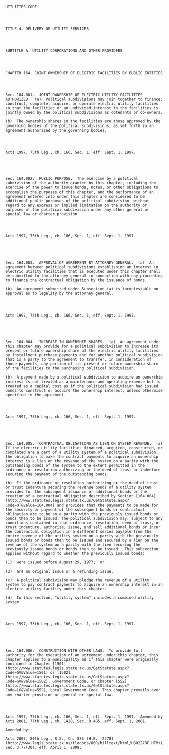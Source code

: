 ﻿
    
    
    	
    					
    
    
    UTILITIES CODE
    
      
    
    
    TITLE 4. DELIVERY OF UTILITY SERVICES
    
      
    
    
    SUBTITLE A. UTILITY CORPORATIONS AND OTHER PROVIDERS
    
      
    
    
    CHAPTER 164. JOINT OWNERSHIP OF ELECTRIC FACILITIES BY PUBLIC ENTITIES
    
      
    
    
    Sec. 164.001.  JOINT OWNERSHIP OF ELECTRIC UTILITY FACILITIES AUTHORIZED.  (a)  Political subdivisions may join together to finance, construct, complete, acquire, or operate electric utility facilities so that the facilities or an undivided interest in the facilities is jointly owned by the political subdivisions as cotenants or co-owners.
    
    (b)  The ownership shares in the facilities are those approved by the governing bodies of the political subdivisions, as set forth in an agreement authorized by the governing bodies.
    
    
    
    
    Acts 1997, 75th Leg., ch. 166, Sec. 1, eff. Sept. 1, 1997.
    
    
    
    
    
    Sec. 164.002.  PUBLIC PURPOSE.  The exercise by a political subdivision of the authority granted by this chapter, including the exercise of the power to issue bonds, notes, or other obligations to accomplish the purposes of this chapter, and the performance of an agreement entered into under this chapter are considered to be additional public purposes of the political subdivision, without regard to any express or implied limitation on the authority or purposes of the political subdivision under any other general or special law or charter provision.
    
    
    
    
    Acts 1997, 75th Leg., ch. 166, Sec. 1, eff. Sept. 1, 1997.
    
    
    
    
    
    Sec. 164.003.  APPROVAL OF AGREEMENT BY ATTORNEY GENERAL.  (a)  An agreement between political subdivisions establishing an interest in electric utility facilities that is executed under this chapter shall be submitted to the attorney general in connection with any proceeding to finance the contractual obligation by the issuance of bonds.
    
    (b)  An agreement submitted under Subsection (a) is incontestable on approval as to legality by the attorney general.
    
    
    
    
    Acts 1997, 75th Leg., ch. 166, Sec. 1, eff. Sept. 1, 1997.
    
    
    
    
    
    Sec. 164.004.  INCREASE IN OWNERSHIP SHARES.  (a)  An agreement under this chapter may provide for a political subdivision to increase its present or future ownership share of the electric utility facilities by installment purchase payments and for another political subdivision that is a party to the agreement to transfer, in consideration of those payments, any portion of its present or future ownership share of the facilities to the purchasing political subdivision.
    
    (b)  A payment made by a political subdivision to acquire an ownership interest is not treated as a maintenance and operating expense but is treated as a capital cost as if the political subdivision had issued bonds to construct or acquire the ownership interest, unless otherwise specified in the agreement.
    
    
    
    
    Acts 1997, 75th Leg., ch. 166, Sec. 1, eff. Sept. 1, 1997.
    
    
    
    
    
    Sec. 164.005.  CONTRACTUAL OBLIGATIONS AS LIEN ON SYSTEM REVENUE.  (a)  If the electric utility facilities financed, acquired, constructed, or completed are a part of a utility system of a political subdivision, the obligation to make the contract payments to acquire an ownership interest is a lien on the revenue of the system on a parity with the outstanding bonds of the system to the extent permitted in the ordinance or resolution authorizing or the deed of trust or indenture securing the payment of the outstanding bonds.
    
    (b)  If the ordinance or resolution authorizing or the deed of trust or trust indenture securing the revenue bonds of a utility system provides for the subsequent issuance of additional bonds or the creation of a contractual obligation described by Section [164.004](http://www.statutes.legis.state.tx.us/GetStatute.aspx?Code=UT&Value=164.004) and provides that the payments to be made for the security or payment of the subsequent bonds or contractual obligation are to be on a parity with the previously issued bonds or bonds then to be issued, the political subdivision may, subject to any conditions contained in that ordinance, resolution, deed of trust, or trust indenture, authorize, issue, and sell additional bonds or incur the contractual obligation in a different series payable from the entire revenue of the utility system on a parity with the previously issued bonds or bonds then to be issued and secured by a lien on the revenue of the system on a parity with the lien securing the previously issued bonds or bonds then to be issued.  This subsection applies without regard to whether the previously issued bonds:
    
    (1)  were issued before August 29, 1977;  or
    
    (2)  are an original issue or a refunding issue.
    
    (c)  A political subdivision may pledge the revenue of a utility system to pay contract payments to acquire an ownership interest in an electric utility facility under this chapter.
    
    (d)  In this section, "utility system" includes a combined utility system.
    
    
    
    
    Acts 1997, 75th Leg., ch. 166, Sec. 1, eff. Sept. 1, 1997.
    
    
    
    
    
    Sec. 164.006.  CONSTRUCTION WITH OTHER LAWS.  To provide full authority for the execution of an agreement under this chapter, this chapter applies to a municipality as if this chapter were originally contained in Chapter [1501](http://www.statutes.legis.state.tx.us/GetStatute.aspx?Code=GV&Value=1501) or [1502](http://www.statutes.legis.state.tx.us/GetStatute.aspx?Code=GV&Value=1502), Government Code, or Chapter [552](http://www.statutes.legis.state.tx.us/GetStatute.aspx?Code=LG&Value=552), Local Government Code. This chapter prevails over any charter provision or general or special law.
    
    
    
    
    Acts 1997, 75th Leg., ch. 166, Sec. 1, eff. Sept. 1, 1997.  Amended by Acts 2001, 77th Leg., ch. 1420, Sec. 8.405, eff. Sept. 1, 2001.
    
    Amended by: 
    
    Acts 2007, 80th Leg., R.S., Ch. 885 (H.B. [2278](http://www.legis.state.tx.us/tlodocs/80R/billtext/html/HB02278F.HTM)), Sec. 3.77(30), eff. April 1, 2009.
    
    
    
    
    				
